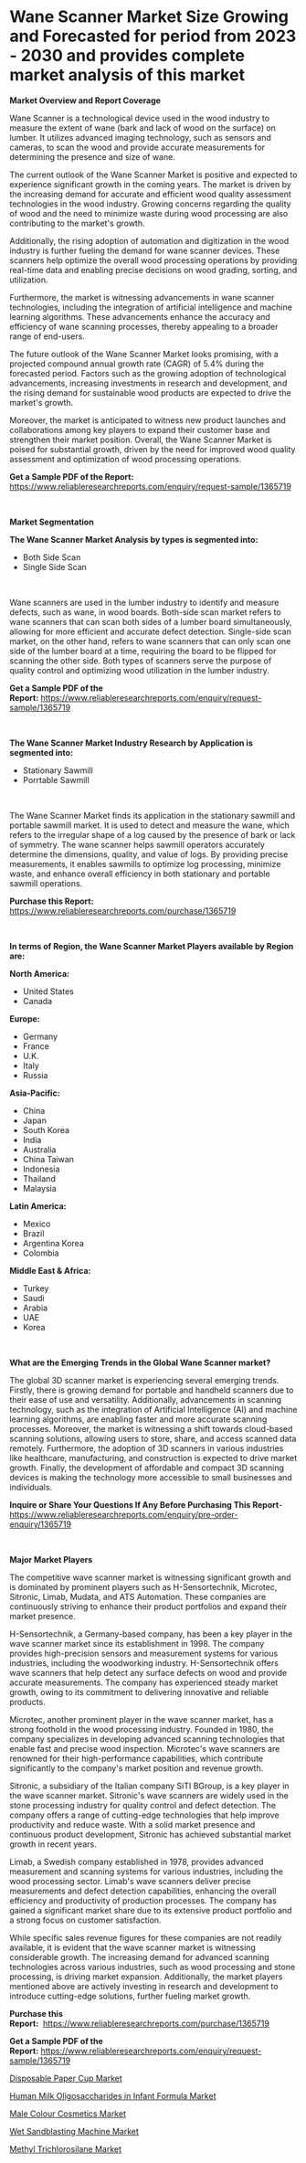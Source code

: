 <p><h1>Wane Scanner Market Size Growing and Forecasted for period from 2023 - 2030 and provides complete market analysis of this market</h1></p><p><strong>Market Overview and Report Coverage</strong></p>
<p><p>Wane Scanner is a technological device used in the wood industry to measure the extent of wane (bark and lack of wood on the surface) on lumber. It utilizes advanced imaging technology, such as sensors and cameras, to scan the wood and provide accurate measurements for determining the presence and size of wane.</p><p>The current outlook of the Wane Scanner Market is positive and expected to experience significant growth in the coming years. The market is driven by the increasing demand for accurate and efficient wood quality assessment technologies in the wood industry. Growing concerns regarding the quality of wood and the need to minimize waste during wood processing are also contributing to the market's growth.</p><p>Additionally, the rising adoption of automation and digitization in the wood industry is further fueling the demand for wane scanner devices. These scanners help optimize the overall wood processing operations by providing real-time data and enabling precise decisions on wood grading, sorting, and utilization.</p><p>Furthermore, the market is witnessing advancements in wane scanner technologies, including the integration of artificial intelligence and machine learning algorithms. These advancements enhance the accuracy and efficiency of wane scanning processes, thereby appealing to a broader range of end-users.</p><p>The future outlook of the Wane Scanner Market looks promising, with a projected compound annual growth rate (CAGR) of 5.4% during the forecasted period. Factors such as the growing adoption of technological advancements, increasing investments in research and development, and the rising demand for sustainable wood products are expected to drive the market's growth.</p><p>Moreover, the market is anticipated to witness new product launches and collaborations among key players to expand their customer base and strengthen their market position. Overall, the Wane Scanner Market is poised for substantial growth, driven by the need for improved wood quality assessment and optimization of wood processing operations.</p></p>
<p><strong>Get a Sample PDF of the Report:</strong> <a href="https://www.reliableresearchreports.com/enquiry/request-sample/1365719">https://www.reliableresearchreports.com/enquiry/request-sample/1365719</a></p>
<p>&nbsp;</p>
<p><strong>Market Segmentation</strong></p>
<p><strong>The Wane Scanner Market Analysis by types is segmented into:</strong></p>
<p><ul><li>Both Side Scan</li><li>Single Side Scan</li></ul></p>
<p>&nbsp;</p>
<p><p>Wane scanners are used in the lumber industry to identify and measure defects, such as wane, in wood boards. Both-side scan market refers to wane scanners that can scan both sides of a lumber board simultaneously, allowing for more efficient and accurate defect detection. Single-side scan market, on the other hand, refers to wane scanners that can only scan one side of the lumber board at a time, requiring the board to be flipped for scanning the other side. Both types of scanners serve the purpose of quality control and optimizing wood utilization in the lumber industry.</p></p>
<p><strong>Get a Sample PDF of the Report:</strong>&nbsp;<a href="https://www.reliableresearchreports.com/enquiry/request-sample/1365719">https://www.reliableresearchreports.com/enquiry/request-sample/1365719</a></p>
<p>&nbsp;</p>
<p><strong>The Wane Scanner Market Industry Research by Application is segmented into:</strong></p>
<p><ul><li>Stationary Sawmill</li><li>Porrtable Sawmill</li></ul></p>
<p>&nbsp;</p>
<p><p>The Wane Scanner Market finds its application in the stationary sawmill and portable sawmill market. It is used to detect and measure the wane, which refers to the irregular shape of a log caused by the presence of bark or lack of symmetry. The wane scanner helps sawmill operators accurately determine the dimensions, quality, and value of logs. By providing precise measurements, it enables sawmills to optimize log processing, minimize waste, and enhance overall efficiency in both stationary and portable sawmill operations.</p></p>
<p><strong>Purchase this Report:</strong>&nbsp; <a href="https://www.reliableresearchreports.com/purchase/1365719">https://www.reliableresearchreports.com/purchase/1365719</a></p>
<p>&nbsp;</p>
<p><strong>In terms of Region, the Wane Scanner Market Players available by Region are:</strong></p>
<p>
    <p> <strong> North America: </strong>
        <ul>
            <li>United States</li>
            <li>Canada</li>
        </ul>
        </p> 
    <p> <strong> Europe: </strong>
        <ul>
            <li>Germany</li>
            <li>France</li>
            <li>U.K.</li>
            <li>Italy</li>
            <li>Russia</li>
        </ul>
        </p> 
    <p> <strong> Asia-Pacific: </strong>
        <ul>
            <li>China</li>
            <li>Japan</li>
            <li>South Korea</li>
            <li>India</li>
            <li>Australia</li>
            <li>China Taiwan</li>
            <li>Indonesia</li>
            <li>Thailand</li>
            <li>Malaysia</li>
        </ul>
        </p> 
    <p> <strong> Latin America: </strong>
        <ul>
            <li>Mexico</li>
            <li>Brazil</li>
            <li>Argentina Korea</li>
            <li>Colombia</li>
        </ul>
        </p> 
    <p> <strong> Middle East & Africa: </strong>
        <ul>
            <li>Turkey</li>
            <li>Saudi</li>
            <li>Arabia</li>
            <li>UAE</li>
            <li>Korea</li>
        </ul>
    </p>
    </p>
<p>&nbsp;</p>
<p><strong>What are the Emerging Trends in the Global Wane Scanner market?</strong></p>
<p><p>The global 3D scanner market is experiencing several emerging trends. Firstly, there is growing demand for portable and handheld scanners due to their ease of use and versatility. Additionally, advancements in scanning technology, such as the integration of Artificial Intelligence (AI) and machine learning algorithms, are enabling faster and more accurate scanning processes. Moreover, the market is witnessing a shift towards cloud-based scanning solutions, allowing users to store, share, and access scanned data remotely. Furthermore, the adoption of 3D scanners in various industries like healthcare, manufacturing, and construction is expected to drive market growth. Finally, the development of affordable and compact 3D scanning devices is making the technology more accessible to small businesses and individuals.</p></p>
<p><strong>Inquire or Share Your Questions If Any Before Purchasing This Report</strong>- <a href="https://www.reliableresearchreports.com/enquiry/pre-order-enquiry/1365719">https://www.reliableresearchreports.com/enquiry/pre-order-enquiry/1365719</a></p>
<p>&nbsp;</p>
<p><strong>Major Market Players</strong></p>
<p><p>The competitive wave scanner market is witnessing significant growth and is dominated by prominent players such as H-Sensortechnik, Microtec, Sitronic, Limab, Mudata, and ATS Automation. These companies are continuously striving to enhance their product portfolios and expand their market presence.</p><p>H-Sensortechnik, a Germany-based company, has been a key player in the wave scanner market since its establishment in 1998. The company provides high-precision sensors and measurement systems for various industries, including the woodworking industry. H-Sensortechnik offers wave scanners that help detect any surface defects on wood and provide accurate measurements. The company has experienced steady market growth, owing to its commitment to delivering innovative and reliable products.</p><p>Microtec, another prominent player in the wave scanner market, has a strong foothold in the wood processing industry. Founded in 1980, the company specializes in developing advanced scanning technologies that enable fast and precise wood inspection. Microtec's wave scanners are renowned for their high-performance capabilities, which contribute significantly to the company's market position and revenue growth.</p><p>Sitronic, a subsidiary of the Italian company SiTI BGroup, is a key player in the wave scanner market. Sitronic's wave scanners are widely used in the stone processing industry for quality control and defect detection. The company offers a range of cutting-edge technologies that help improve productivity and reduce waste. With a solid market presence and continuous product development, Sitronic has achieved substantial market growth in recent years.</p><p>Limab, a Swedish company established in 1978, provides advanced measurement and scanning systems for various industries, including the wood processing sector. Limab's wave scanners deliver precise measurements and defect detection capabilities, enhancing the overall efficiency and productivity of production processes. The company has gained a significant market share due to its extensive product portfolio and a strong focus on customer satisfaction.</p><p>While specific sales revenue figures for these companies are not readily available, it is evident that the wave scanner market is witnessing considerable growth. The increasing demand for advanced scanning technologies across various industries, such as wood processing and stone processing, is driving market expansion. Additionally, the market players mentioned above are actively investing in research and development to introduce cutting-edge solutions, further fueling market growth.</p></p>
<p><strong>Purchase this Report:</strong>&nbsp;&nbsp;<a href="https://www.reliableresearchreports.com/purchase/1365719">https://www.reliableresearchreports.com/purchase/1365719</a></p>
<p></p>
<p><strong>Get a Sample PDF of the Report:</strong>&nbsp;<a href="https://www.reliableresearchreports.com/enquiry/request-sample/1365719">https://www.reliableresearchreports.com/enquiry/request-sample/1365719</a></p>
<p><p><a href="https://medium.com/@randysimpson755/disposable-paper-cup-market-size-growth-forecast-2023-2030-3aad5e42ed75">Disposable Paper Cup Market</a></p><p><a href="https://github.com/RichRobinson5/Market-Research-Report-List-1/blob/main/human-milk-oligosaccharides-in-infant-formula-market.md">Human Milk Oligosaccharides in Infant Formula Market</a></p><p><a href="https://github.com/RoccoManning/Market-Research-Report-List-1/blob/main/male-colour-cosmetics-market.md">Male Colour Cosmetics Market</a></p><p><a href="https://www.linkedin.com/pulse/wet-sandblasting-machine-market-size-share-global-analysis-6ddmf/">Wet Sandblasting Machine Market</a></p><p><a href="https://medium.com/@stand.tough.park/methyl-trichlorosilane-market-size-growth-forecast-2023-2030-b4749b6ecbef">Methyl Trichlorosilane Market</a></p></p>